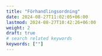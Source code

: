 ```yaml
---
title: "Förhandlingsordning"
date: 2024-08-27T11:02:05+06:00
lastmod: 2024-08-27T10:42:26+06:00
weight: 2
draft: true
# search related keywords
keywords: [""]
---
```

